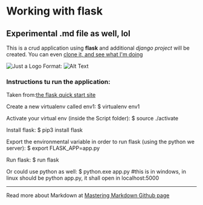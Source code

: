 # Working with flask
## Experimental .md file as well, lol

This is a crud application using **flask** and additional *django project* will be created.
You can even [clone it, and see what I'm doing](http://github.com/sdsanchezm/flask-base-code)

![Just a Logo](/img/logo.png)
Format: ![Alt Text](url)


### Instructions tu run the application:
Taken from:[the flask quick start site](https://flask.palletsprojects.com/en/1.1.x/quickstart/#quickstart)

Create a new virtualenv called env1:
$ virtualenv env1

Activate your virtual env (inside the Script folder):
$ source ./activate 

Install flask:
$ pip3 install flask

Export the environmental variable in order to run flask (using the python we server):
$ export FLASK_APP=app.py

Run flask:
$ run flask

Or could use python as well:
$ python.exe app.py #this is in windows, in linux should be python app.py, it shall open in localhost:5000



---
Read more about Markdown at [Mastering Markdown Github page](https://guides.github.com/features/mastering-markdown/)
